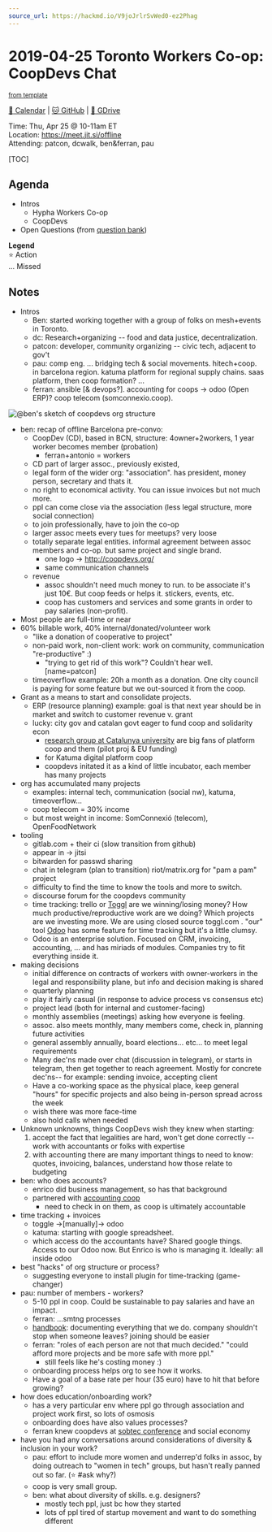 ```yaml
---
source_url: https://hackmd.io/V9joJrlrSvWed0-ez2Phag
---
```

# 2019-04-25 Toronto Workers Co-op: CoopDevs Chat

<sup>[from template][template]</sup>

[:date: Calendar][cal] | [:cat: GitHub][gh] | [:open_file_folder: GDrive][gdrive]

Time: Thu, Apr 25 @ 10-11am ET  
Location: https://meet.jit.si/offline  
Attending: patcon, dcwalk, ben&ferran, pau

[TOC]

## Agenda

- Intros
    - Hypha Workers Co-op
    - CoopDevs
- Open Questions (from [question bank](https://docs.google.com/spreadsheets/d/1vjnT0afFh-Ss1BCYZg7nuLyjwZqzRLsSzkhej_OdoFo/edit#gid=348272266))

**Legend**  
:star: Action  
... Missed

## Notes

- Intros
    - Ben: started working together with a group of folks on mesh+events in Toronto.
    - dc: Research+organizing -- food and data justice, decentralization.
    - patcon: developer, community organizing -- civic tech, adjacent to gov't
    - pau: comp eng. ... bridging tech & social movements. hitech+coop. in barcelona region. katuma platform for regional supply chains. saas platform, then coop formation? ...
    - ferran: ansible [& devops?]. accounting for coops → odoo (Open ERP)? coop telecom (somconnexio.coop).

![@ben's sketch of coopdevs org structure](https://i.imgur.com/qgJNkme.png)

- ben: recap of offline Barcelona pre-convo:
    - CoopDev (CD), based in BCN, structure: 4owner+2workers, 1 year worker becomes member (probation)
        - ferran+antonio = workers
    - CD part of larger assoc., previously existed, 
    - legal form of the wider org: "association". has president, money person, secretary and thats it.
    - no right to economical activity. You can issue invoices but not much more.
    - ppl can come close via the association (less legal structure, more social connection)
    - to join professionally, have to join the co-op 
    - larger assoc meets every tues for meetups? very loose
    - totally separate legal entities. informal agreement between assoc members and co-op. but same project and single brand.
        - one logo → http://coopdevs.org/
        - same communication channels
    - revenue
        - assoc shouldn't need much money to run. to be associate it's just 10€. But coop feeds or helps it. stickers, events, etc.
        - coop has customers and services and some grants in order to pay salaries (non-profit).
- Most people are full-time or near
- 60% billable work, 40% internal/donated/volunteer work
    - "like a donation of cooperative to project"
    - non-paid work, non-client work: work on community, communication "re-productive" :)
        - "trying to get rid of this work"? Couldn't hear well. [name=patcon]
    - timeoverflow example: 20h a month as a donation. One city council is paying for some feature but we out-sourced it from the coop.
- Grant as a means to start and consolidate projects.
    - ERP (resource planning) example: goal is that next year should be in market and switch to customer revenue v. grant
    - lucky: city gov and catalan govt eager to fund coop and solidarity econ
        - [research group at Catalunya university](https://www.uoc.edu/portal/en/in3/recerca/grups/digital_commons) are big fans of platform coop and them (pilot proj & EU funding)
        - for Katuma digital platform coop
        - coopdevs initated it as a kind of little incubator, each member has many projects
- org has accumulated many projects
    - examples: internal tech, communication (social nw), katuma, timeoverflow...
    - coop telecom = 30% income
    - but most weight in income: SomConnexió (telecom), OpenFoodNetwork
- tooling
    - gitlab.com + their ci (slow transition from github)
    - appear in → jitsi
    - bitwarden for passwd sharing
    - chat in telegram (plan to transition) riot/matrix.org for "pam a pam" project
    - difficulty to find the time to know the tools and more to switch.
    - discourse forum for the coopdevs community
    - time tracking: trello or [Toggl](https://www.toggl.com/trello-time-tracking/) are we winning/losing money? How much productive/reproductive work are we doing? Which projects are we investing more. We are using closed source toggl.com . "our" tool [Odoo](https://www.odoo.com/) has some feature for time tracking but it's a little clumsy.
    - Odoo is an enterprise solution. Focused on CRM, invoicing, accounting, ...  and has miriads of modules. Companies try to fit everything inside it.
- making decisions
    - initial difference on contracts of workers with owner-workers in the legal and responsibility plane, but info and decision making is shared
    - quarterly planning
    - play it fairly casual (in response to advice process vs consensus etc)
    - project lead (both for internal and customer-facing)
    - monthly assemblies (meetings) asking how everyone is feeling. 
    - assoc. also meets monthly, many members come, check in, planning future activities
    - general assembly annually, board elections... etc... to meet legal requirements
    - Many dec'ns made over chat (discussion in telegram), or starts in telegram, then get together to reach agreement. Mostly for concrete dec'ns-- for example: sending invoice, accepting client
    - Have a co-working space as the physical place, keep general "hours" for specific projects and also being in-person spread across the week
    - wish there was more face-time
    - also hold calls when needed
- Unknown unknowns, things CoopDevs wish they knew when starting:
    1. accept the fact that legalities are hard, won't get done correctly -- work with accountants or folks with expertise
    2. with accounting there are many important things to need to know: quotes, invoicing, balances, understand how those relate to budgeting
- ben: who does accounts? 
    - enrico did business management, so has that background
    - partnered with [accounting coop](http://grupecos.coop/cooperatives/facto/)
        - need to check in on them, as coop is ultimately accountable
- time tracking + invoices
    - toggle →\[manually\]→ odoo
    - katuma: starting with google spreadsheet.
    - which access do the accountants have? Shared google things. Access to our Odoo now. But Enrico is who is managing it. Ideally: all inside odoo
- best "hacks" of org structure or process?
    - suggesting everyone to install plugin for time-tracking (game-changer)
- pau: number of members - workers?
    - 5-10 ppl in coop. Could be sustainable to pay salaries and have an impact.
    - ferran: ...smtng processes
    - [handbook](https://github.com/coopdevs/handbook/): documenting everything that we do. company shouldn't stop when someone leaves? joining should be easier
    - ferran: "roles of each person are not that much decided." "could afford more projects and be more safe with more ppl."
        - still feels like he's costing money :)
    - onboarding process helps org to see how it works.
    - Have a goal of a base rate per hour (35 euro) have to hit that before growing?
- how does education/onboarding work?
    - has a very particular env where ppl go through association and project work first, so lots of osmosis
    - onboarding does have also values processes?
    - ferran knew coopdevs at [sobtec conference](http://sobtec.cat/) and social economy 
- have you had any conversations around considerations of diversity & inclusion in your work?
    - pau: effort to include more women and underrep'd folks in assoc, by doing outreach to "women in tech" groups, but hasn't really panned out so far. (:star: #ask why?)
    - coop is very small group.
    - ben: what about diversity of skills. e.g. designers?
        - mostly tech ppl, just bc how they started
        - lots of ppl tired of startup movement and want to do something different



<!-- Links -->
[template]: https://github.com/hyphacoop/december-retreat/blob/master/-meeting-template.md
[cal]: https://calendar.google.com/calendar/embed?src=s2224p8sptnujs736vplf9anjo%40group.calendar.google.com&ctz=America%2FToronto
[gh]: https://github.com/cryptographydog/december-retreat
[gdrive]: https://drive.google.com/drive/u/0/folders/14KYnYwOEK3InYZ3jCn-Gtf5q430sE9oc
[biz-wg]: https://loomio.cryptography.dog/g/ojZI2bPl/working-groups-business-planning
[fin-wg]: https://loomio.cryptography.dog/g/sRPwaorg/working-groups-finance
[gov-wg]: https://loomio.cryptography.dog/g/BaAj6dQn/working-groups-governance-by-laws-incorporation-articles-gm-
[ino-wg]: https://loomio.cryptography.dog/g/KvARWad7/working-groups-infrastructure-and-operations
